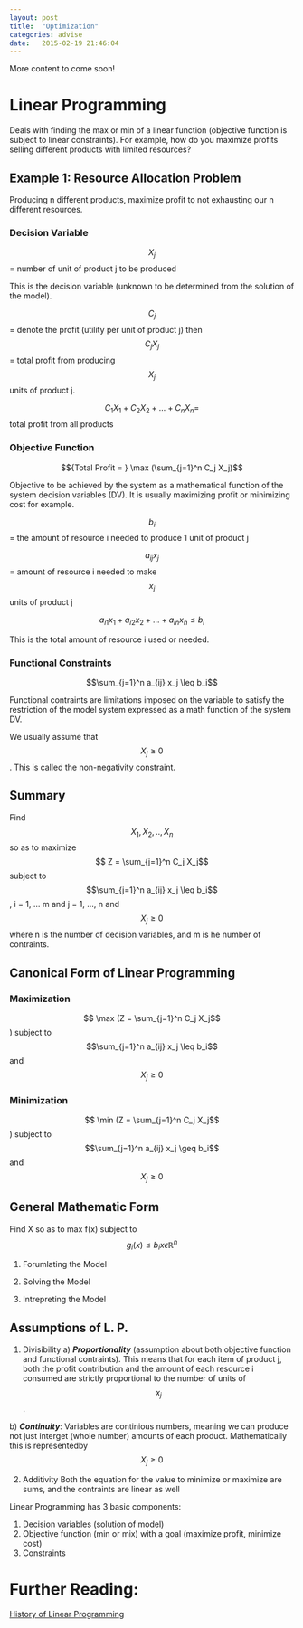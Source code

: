 ```yaml
---
layout: post
title:  "Optimization"
categories: advise
date:   2015-02-19 21:46:04
---
```


More content to come soon!

# Linear Programming  
Deals with finding the max or min of a linear function (objective function is subject to linear constraints). For example, how do you maximize profits selling different products with limited resources?



## Example 1: Resource Allocation Problem

Producing n different products, maximize profit to not exhausting our n different resources.

### Decision Variable
$$X_j$$ = number of unit of product j to be produced
 
This is the decision variable (unknown to be determined from the solution of the model).

$$C_j$$ = denote the profit (utility per unit of product j) then $$C_j X_j $$ = total profit from producing $$X_j$$ units of product j.

$$C_1 X_1 + C_2 X_2 + ... + C_n X_n = $$ total profit from all products

### Objective Function

$${Total Profit = } \max (\sum_{j=1}^n C_j X_j)$$

Objective to be achieved by the system as a mathematical function of the system decision variables (DV).  It is usually maximizing profit or minimizing cost for example.

$$b_i$$ = the amount of resource i needed to produce 1 unit of product j

$$a_{ij} x_j$$ = amount of resource i needed to make $$x_j$$ units of product j

$$a_{i1} x_1 + a_{i2} x_2 + ... + a_{in} x_n    \leq b_i$$

This is the total amount of resource i used or needed.

### Functional Constraints

$$\sum_{j=1}^n a_{ij} x_j \leq b_i$$

Functional contraints are limitations imposed on the variable to satisfy the restriction of the model system expressed as a math function of the system DV.

We usually assume that $$X_j \geq  0 $$.  This is called the non-negativity constraint.  

## Summary

Find $$ X_1, X_2, .. , X_n $$ so as to maximize  $$ Z = \sum_{j=1}^n C_j X_j$$ subject to $$\sum_{j=1}^n a_{ij} x_j \leq b_i$$, i = 1, ... m and j = 1, ..., n and $$X_j \geq  0 $$ where n is the number of decision variables, and m is he number of contraints.

## Canonical Form of Linear Programming

### Maximization

$$ \max (Z = \sum_{j=1}^n C_j X_j$$) subject to $$\sum_{j=1}^n a_{ij} x_j \leq b_i$$and $$X_j \geq  0 $$ 

### Minimization

$$ \min (Z = \sum_{j=1}^n C_j X_j$$) subject to $$\sum_{j=1}^n a_{ij} x_j \geq b_i$$ and $$X_j \geq  0 $$ 

## General Mathematic Form

Find X so as to max f(x) subject to $$g_i (x) \leq b_i x \epsilon \mathbb{R}^n$$


1. Forumlating the Model

2. Solving the Model 

3. Intrepreting the Model

## Assumptions of L. P.

1. Divisibility
a) ___Proportionality___ (assumption about both objective function and functional contraints).  This means that for each item of product j, both the profit contribution and the amount of each resource i consumed are strictly proportional to the number of units of $$x_j$$.

b) ___Continuity___: Variables are continious numbers, meaning we can produce not just interget (whole number) amounts of each product.  Mathematically this is representedby $$X_j \geq 0$$ 

2. Additivity
Both the equation for the value to minimize or maximize are sums, and the contraints are linear as well

Linear Programming has 3 basic components:

1. Decision variables (solution of model)
2. Objective function (min or mix) with a goal (maximize profit, minimize cost)
3. Constraints

# Further Reading:

[History of Linear Programming](https://www.cs.duke.edu/courses/spring07/cps296.2/papers/LinearProgramming_article.pdf)

